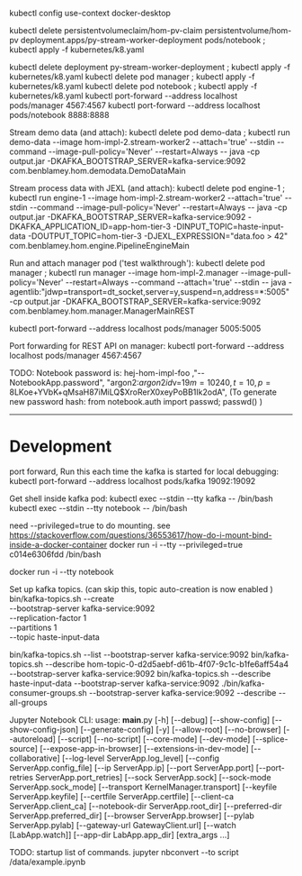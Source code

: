 kubectl config use-context docker-desktop





kubectl delete persistentvolumeclaim/hom-pv-claim persistentvolume/hom-pv deployment.apps/py-stream-worker-deployment pods/notebook ; kubectl apply -f kubernetes/k8.yaml

kubectl delete deployment py-stream-worker-deployment ; kubectl apply -f kubernetes/k8.yaml
kubectl delete pod manager ; kubectl apply -f kubernetes/k8.yaml
kubectl delete pod notebook ; kubectl apply -f kubernetes/k8.yaml
kubectl port-forward --address localhost pods/manager 4567:4567
kubectl port-forward --address localhost pods/notebook 8888:8888

Stream demo data (and attach):
kubectl delete pod demo-data ; kubectl run demo-data --image hom-impl-2.stream-worker2 --attach='true' --stdin --command --image-pull-policy='Never' --restart=Always -- java -cp output.jar -DKAFKA_BOOTSTRAP_SERVER=kafka-service:9092 com.benblamey.hom.demodata.DemoDataMain 

Stream process data with JEXL (and attach):
kubectl delete pod engine-1 ; kubectl run engine-1 --image hom-impl-2.stream-worker2 --attach='true' --stdin --command --image-pull-policy='Never' --restart=Always -- java -cp output.jar -DKAFKA_BOOTSTRAP_SERVER=kafka-service:9092 -DKAFKA_APPLICATION_ID=app-hom-tier-3 -DINPUT_TOPIC=haste-input-data -DOUTPUT_TOPIC=hom-tier-3 -DJEXL_EXPRESSION="data.foo > 42" com.benblamey.hom.engine.PipelineEngineMain 

Run and attach manager pod ('test walkthrough'):
kubectl delete pod manager ; kubectl run manager --image hom-impl-2.manager --image-pull-policy='Never' --restart=Always --command --attach='true' --stdin -- java -agentlib:"jdwp=transport=dt_socket,server=y,suspend=n,address=*:5005" -cp output.jar -DKAFKA_BOOTSTRAP_SERVER=kafka-service:9092 com.benblamey.hom.manager.ManagerMainREST

kubectl port-forward --address localhost pods/manager 5005:5005

Port forwarding for REST API on manager:
kubectl port-forward --address localhost pods/manager 4567:4567

TODO:
Notebook password is:
hej-hom-impl-foo
,"--NotebookApp.password", "argon2:$argon2id$v=19$m=10240,t=10,p=8$LKoe+YVbK+qMsaH87iMiLQ$XroRerX0xeyPoBB1Ik2odA",
(To generate new password hash: from notebook.auth import passwd; passwd() )

---
# Development
port forward, Run this each time the kafka is started for local debugging:
kubectl port-forward --address localhost pods/kafka 19092:19092


Get shell inside kafka pod:
kubectl exec --stdin --tty kafka -- /bin/bash
kubectl exec --stdin --tty notebook -- /bin/bash


need --privileged=true to do mounting. see https://stackoverflow.com/questions/36553617/how-do-i-mount-bind-inside-a-docker-container
docker run -i --tty --privileged=true c014e6306fdd /bin/bash

docker run -i --tty notebook


Set up kafka topics.
(can skip this, topic auto-creation is now enabled )
bin/kafka-topics.sh --create \
--bootstrap-server kafka-service:9092 \
--replication-factor 1 \
--partitions 1 \
--topic haste-input-data

bin/kafka-topics.sh --list --bootstrap-server kafka-service:9092 
bin/kafka-topics.sh --describe hom-topic-0-d2d5aebf-d61b-4f07-9c1c-b1fe6aff54a4 --bootstrap-server kafka-service:9092
bin/kafka-topics.sh --describe haste-input-data --bootstrap-server kafka-service:9092
./bin/kafka-consumer-groups.sh --bootstrap-server kafka-service:9092 --describe --all-groups


Jupyter Notebook CLI:
usage: __main__.py [-h] [--debug] [--show-config] [--show-config-json] [--generate-config] [-y] [--allow-root] [--no-browser] [--autoreload] [--script] [--no-script] [--core-mode] [--dev-mode]
[--splice-source] [--expose-app-in-browser] [--extensions-in-dev-mode] [--collaborative] [--log-level ServerApp.log_level] [--config ServerApp.config_file] [--ip ServerApp.ip]
[--port ServerApp.port] [--port-retries ServerApp.port_retries] [--sock ServerApp.sock] [--sock-mode ServerApp.sock_mode] [--transport KernelManager.transport]
[--keyfile ServerApp.keyfile] [--certfile ServerApp.certfile] [--client-ca ServerApp.client_ca] [--notebook-dir ServerApp.root_dir] [--preferred-dir ServerApp.preferred_dir]
[--browser ServerApp.browser] [--pylab ServerApp.pylab] [--gateway-url GatewayClient.url] [--watch [LabApp.watch]] [--app-dir LabApp.app_dir]
[extra_args ...]
    


TODO:
startup list of commands.
jupyter nbconvert --to script /data/example.ipynb 
